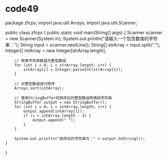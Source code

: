 # code49
package zfcpx;
import java.util.Arrays;
import java.util.Scanner;
 
public class zfcpx {
    public static void main(String[] args) {
        Scanner scanner = new Scanner(System.in);
        System.out.println("请输入一个包含数值的字符串：");
        String input = scanner.nextLine();
        String[] strArray = input.split(" ");
        Integer[] intArray = new Integer[strArray.length];

        // 转换字符串数组为整型数组
        for (int i = 0; i < strArray.length; i++) {
            intArray[i] = Integer.parseInt(strArray[i]);
        }

        // 对整型数组进行排序
        Arrays.sort(intArray);

        // 使用StringBuffer将排序后的整型数组转换回字符串
        StringBuffer output = new StringBuffer();
        for (int i = 0; i < intArray.length; i++) {
            output.append(intArray[i]);
            if (i < intArray.length - 1) {
                output.append(" ");
            }
        }

        System.out.println("排序后的字符串为：" + output.toString());
    }
}
